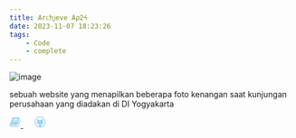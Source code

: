 ```yaml
---
title: Arᥴh꠸eve Aρᒿᔰ
date: 2023-11-07 18:23:26
tags: 
    - Code
    - complete
---
```


![image](/img/134.jpg)

sebuah website yang menapilkan beberapa foto kenangan saat kunjungan perusahaan yang diadakan di DI Yogyakarta

<a href="https://archiveofap24.vercel.app/">
<svg id="myImg" class="mainimage" style="fill: rgb(162, 214, 240);" role="img" width="20" height="20" xmlns="http://www.w3.org/2000/svg" viewBox="0 0 1000 1000"><title>Book SVG icon</title><path d="M975,269.7c15.5,21.1,19,44.8,10.5,71.2L823.2,840c-7,23.7-21.8,43.5-44.3,59.3c-22.5,15.8-46.7,24.1-72.8,24.7h-543c-30.2,0-59.4-9.9-87.5-29.7c-28.1-19.8-47.4-44.2-58-73.1c-9.8-24.4-10.2-47.8-1.1-70.2c0-1.3,0.4-6.3,1.1-14.8s1.8-15.2,3.2-19.8c0-3.3-0.7-7.2-2.1-11.9c-1.4-4.6-2.1-8.2-2.1-10.9c0.7-4,2.5-7.9,5.3-11.9c2.8-4,6-8.2,9.5-12.9c3.5-4.6,6.7-8.9,9.5-12.8c9.1-13.8,17.9-30.6,26.4-50.4c8.4-19.8,14.4-36.6,17.9-50.4c1.4-4,1.4-9.6,0-16.8c-1.4-7.2-1.4-12.5,0-15.8c1.4-4,4.6-8.9,9.5-14.8c4.9-5.9,8.4-10.2,10.5-12.9c8.4-13.2,16.5-30,24.2-50.4c7.7-20.4,12.7-37.2,14.8-50.4c0.7-3.3,0.4-8.9-1.1-16.8c-1.4-7.9-1.4-13.2,0-15.8c1.4-4.6,5.6-10.2,12.7-16.8c7-6.6,11.6-10.9,13.7-12.9c7-9.2,15.1-24.7,24.3-46.5c9.1-21.7,14.8-39.5,16.9-53.4c0-2.6-0.7-7.2-2.1-13.8c-1.4-6.6-1.8-11.5-1.1-14.8c0.7-2.6,2.5-5.9,5.3-9.9c2.8-4,6.3-8.2,10.5-12.8c4.2-4.6,7.7-8.2,10.5-10.9c2.8-4.6,6-10.2,9.5-16.8c3.5-6.6,6.3-13.2,8.4-19.8c2.1-6.6,5.3-13.2,9.5-19.8c4.2-6.6,8.1-12.5,11.6-17.8c3.5-5.3,8.8-9.6,15.8-12.8c7-3.3,14.1-5.3,21.1-5.9c7-0.7,16.2,0.3,27.4,3v1c14.8-3.3,24.6-4.9,29.5-4.9h448.1c28.8,0,51,10.5,66.4,31.6c15.5,21.1,19,44.8,10.5,71.2L731.4,678.9c-14.1,43.5-28.1,71.5-42.2,84s-39.4,19.1-75.9,19.8H102c-10.5,0-17.9,2.6-22.1,7.9c-4.2,5.9-4.6,13.8-1.1,23.7c9.8,25.7,38.3,38.5,85.4,38.5h543c11.2,0,22.1-3,32.7-8.9c10.5-5.9,17.2-13.5,20-22.7L937,277.6c2.8-8.6,3.9-19.1,3.2-31.6C955,251.2,966.6,259.1,975,269.7L975,269.7z M348.7,270.7c-1.4,4.6-1.1,8.6,1.1,11.9c2.1,3.3,6,5.3,11.6,5.9h357.4c5.6,0,10.9-2,15.8-5.9c4.9-4,8.1-7.9,9.5-11.9l12.7-35.6c1.4-4.6,0.7-8.6-2.1-11.9c-2.8-3.3-6.7-5.3-11.6-5.9H385.6c-4.9,0-9.8,2-14.8,5.9c-4.9,4-8.1,7.9-9.5,11.9L348.7,270.7z M300.2,412c-2.1,4.6-1.8,8.6,1.1,11.9c2.8,3.3,6.7,5.3,11.6,5.9h357.4c4.9,0,9.8-2,14.8-5.9c4.9-4,8.4-7.9,10.5-11.9l11.6-35.6c2.1-4.6,1.8-8.9-1.1-12.8c-2.8-4-6.7-5.6-11.6-4.9H337.1c-5.6,0-10.5,1.6-14.8,4.9c-4.2,3.3-7.7,7.6-10.5,12.8L300.2,412z"></path></svg>
<a>  <a href="https://github.com/st-Ir/photos" style="margin-left:10"><svg xmlns="http://www.w3.org/2000/svg" width="20" height="20" viewBox="0 0 1000 1000" style="fill: rgb(162, 214, 240); margin-left: 10px;"><title>Github SVG icon</title><g><path d="M500,10C229.4,10,10,229.4,10,500s219.4,490,490,490s490-219.4,490-490S770.6,10,500,10z M791,791c-37.8,37.8-81.8,67.5-130.8,88.2c-12.4,5.3-25.1,9.9-37.9,13.9v-73.4c0-38.6-13.2-67-39.7-85.2c16.6-1.6,31.8-3.8,45.7-6.7s28.6-7,44-12.4c15.5-5.4,29.4-11.9,41.6-19.4c12.3-7.5,24.1-17.2,35.4-29.2c11.3-12,20.8-25.5,28.5-40.7s13.7-33.3,18.2-54.6c4.5-21.2,6.7-44.6,6.7-70.1c0-49.4-16.1-91.6-48.3-126.3c14.7-38.3,13.1-79.9-4.8-124.9l-12-1.4c-8.3-1-23.2,2.6-44.7,10.5s-45.7,21.1-72.5,39.2c-38-10.5-77.4-15.8-118.2-15.8c-41.2,0-80.4,5.3-117.7,15.8c-16.9-11.5-32.9-21-48.1-28.5c-15.2-7.5-27.3-12.6-36.4-15.3s-17.5-4.4-25.4-5c-7.8-0.6-12.8-0.8-15.1-0.5c-2.2,0.3-3.8,0.6-4.8,1c-17.9,45.3-19.5,86.9-4.8,124.9c-32.2,34.8-48.3,76.9-48.3,126.3c0,25.5,2.2,48.9,6.7,70.1c4.5,21.2,10.5,39.4,18.2,54.6s17.1,28.7,28.5,40.7c11.3,12,23.1,21.7,35.4,29.2c12.3,7.5,26.2,14,41.6,19.4c15.5,5.4,30.1,9.6,44,12.4s29.1,5.1,45.7,6.7c-26.2,17.9-39.2,46.3-39.2,85.2v74.9c-14.4-4.3-28.7-9.4-42.7-15.3c-49-20.7-93-50.4-130.8-88.2c-37.8-37.8-67.5-81.8-88.2-130.8C99.3,609.5,88.5,555.6,88.5,500s10.9-109.5,32.3-160.2c20.7-49,50.4-93,88.2-130.8c37.8-37.8,81.8-67.5,130.8-88.2C390.5,99.3,444.4,88.5,500,88.5s109.5,10.9,160.2,32.3c49,20.7,93,50.4,130.8,88.2c37.8,37.8,67.5,81.8,88.2,130.8c21.4,50.7,32.3,104.6,32.3,160.2s-10.9,109.5-32.3,160.2C858.5,709.2,828.8,753.2,791,791z"></path></g>
</svg>